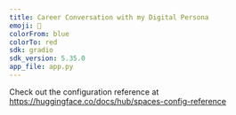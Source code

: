 ```yaml
---
title: Career Conversation with my Digital Persona
emoji: 🐨
colorFrom: blue
colorTo: red
sdk: gradio
sdk_version: 5.35.0
app_file: app.py
---
```


Check out the configuration reference at https://huggingface.co/docs/hub/spaces-config-reference
